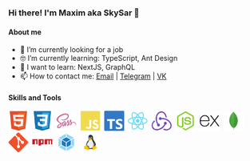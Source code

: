 ### Hi there! I'm Maxim aka SkySar 👋

#### About me
- 🔭 I’m currently looking for a job
- :nerd_face: I’m currently learning: TypeScript, Ant Design
- :thinking: I want to learn: NextJS, GraphQL
- 📫 How to contact me: [Email](mailto:skysar@ya.ru) | [Telegram](https://t.me/skysar_dev) | [VK](https://vk.com/sky_sar)



#### Skills and Tools

<img alt="HTML" width="40px" src="https://raw.githubusercontent.com/skysardev/skysardev/master/assests/html5.svg" />
&nbsp;<img alt="CSS" width="40px" src="https://raw.githubusercontent.com/skysardev/skysardev/master/assests/css3.svg" />
&nbsp;<img alt="SASS" width="40px" src="https://raw.githubusercontent.com/skysardev/skysardev/master/assests/sass.svg" />
&nbsp;<img alt="JavaScript" width="40px" src="https://raw.githubusercontent.com/skysardev/skysardev/master/assests/javascript.svg" />
&nbsp;<img alt="TypeScript" width="40px" src="https://raw.githubusercontent.com/skysardev/skysardev/master/assests/typescript.svg" />
&nbsp;<img alt="React" width="40px" src="https://raw.githubusercontent.com/skysardev/skysardev/master/assests/react.svg" />
&nbsp;<img alt="Redux" width="40px" src="https://raw.githubusercontent.com/skysardev/skysardev/master/assests/redux.svg" />
&nbsp;<img alt="NodeJS" width="40px" src="https://raw.githubusercontent.com/skysardev/skysardev/master/assests/nodejs.svg" />
&nbsp;<img alt="ExpressJS" width="40px" src="https://raw.githubusercontent.com/skysardev/skysardev/master/assests/express.svg" />
&nbsp;<img alt="MongoDB" width="40px" src="https://raw.githubusercontent.com/skysardev/skysardev/master/assests/mongodb.svg" />

<br />

<img alt="git" width="40px" src="https://raw.githubusercontent.com/skysardev/skysardev/master/assests/git.svg" />
&nbsp;<img alt="npm" width="40px" src="https://raw.githubusercontent.com/skysardev/skysardev/master/assests/npm.svg" />
&nbsp;<img alt="Webpack" width="40px" src="https://raw.githubusercontent.com/skysardev/skysardev/master/assests/webpack.svg" />
&nbsp;<img alt="Linux" width="40px" src="https://raw.githubusercontent.com/skysardev/skysardev/master/assests/linux.svg" />